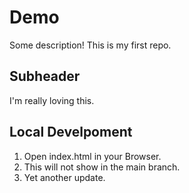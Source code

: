 # Demo

Some description!
This is my first repo.

## Subheader

I'm really loving this.

## Local Develpoment

1. Open index.html in your Browser.
2. This will not show in the main branch.
3. Yet another update.